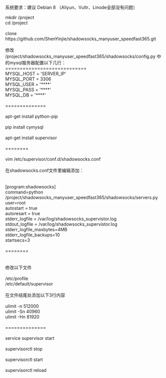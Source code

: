 系统要求：建议 Debian 8 （Aliyun、Vultr、Linode全部没有问题）

<p>
	mkdir /project<br />
cd /project<br />
<br />
clone https://github.com/ShenYinjie/shadowsocks_manyuser_speedfast365.git<br />
<br />
修改 /project/shadowsocks_manyuser_speedfast365/shadowsocks/config.py 中的mysql服务器配置以下几行：<br />
============================<br />
MYSQL_HOST = 'SERVER_IP'<br />
MYSQL_PORT = 3306<br />
MYSQL_USER = '****'<br />
MYSQL_PASS = '****'<br />
MYSQL_DB = '****'<br />
<br />
==============<br />
<br />
apt-get install python-pip<br />
<br />
pip install cymysql<br />
<br />
apt-get install supervisor<br />
<br />
========<br />
<br />
vim /etc/supervisor/conf.d/shadowsocks.conf<br />
<br />
在shadowsocks.conf文件里编辑添加：<br />
<br />
<br />
[program:shadowsocks]<br />
command=python /project/shadowsocks_manyuser_speedfast365/shadowsocks/servers.py<br />
user=root<br />
autostart = true<br />
autoresart = true<br />
stderr_logfile = /var/log/shadowsocks_supervistor.log<br />
stdout_logfile = /var/log/shadowsocks_supervistor.log<br />
stderr_logfile_maxbytes=4MB<br />
stderr_logfile_backups=10<br />
startsecs=3<br />
<br />
========<br />
<br />
<br />
修改以下文件<br />
<br />
/etc/profile<br />
/etc/default/supervisor<br />
<br />
在文件结尾处添加以下3行内容<br />
<br />
ulimit -n 512000<br />
ulimit -Sn 40960<br />
ulimit -Hn 81920<br />
<br />
==============<br />
<br />
service supervisor start<br />
<br />
supervisorctl stop<br />
<br />
supervisorctl start<br />
<br />
supervisorctl reload<br />
<br />
<br />
</p>
<p>
	<br />
</p>
